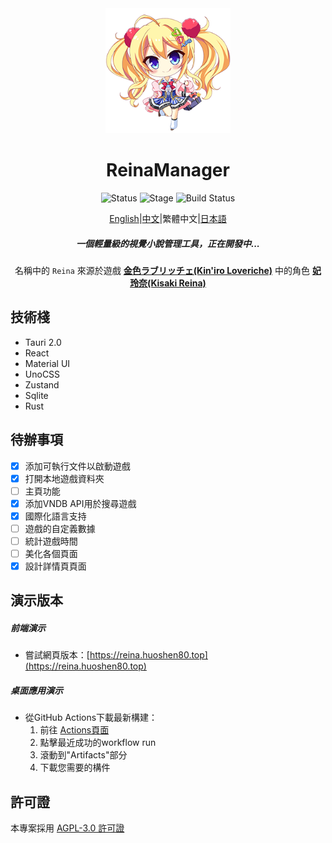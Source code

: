 <div align="center">
  <div style="width:200px">
    <a href="https://vndb.org/c64303">
      <img src="src-tauri/icons/reina.png" alt="Reina">
    </a>
  </div>

<h1>ReinaManager</h1>

![Status](https://img.shields.io/badge/status-active-brightgreen) ![Stage](https://img.shields.io/badge/stage-beta-blue) ![Build Status](https://github.com/huoshen80/ReinaManager/actions/workflows/build.yml/badge.svg)

<p align="center"><a href="./README.md">English</a>|<a href="./README.zh_CN.md">中文</a>|繁體中文|<a href="./README.ja_JP.md">日本語</a></p>

<h5>一個輕量級的視覺小說管理工具，正在開發中...</h5>

名稱中的 `Reina` 來源於遊戲 <a href="https://vndb.org/v21852"><b>金色ラブリッチェ(Kin'iro Loveriche)</b></a> 中的角色 <a href="https://vndb.org/c64303"><b>妃 玲奈(Kisaki Reina)</b></a>

</div>

## 技術棧

- Tauri 2.0
- React
- Material UI
- UnoCSS
- Zustand
- Sqlite
- Rust

## 待辦事項

- [x] 添加可執行文件以啟動遊戲
- [x] 打開本地遊戲資料夾
- [ ] 主頁功能
- [x] 添加VNDB API用於搜尋遊戲
- [x] 國際化語言支持
- [ ] 遊戲的自定義數據
- [ ] 統計遊戲時間
- [ ] 美化各個頁面
- [x] 設計詳情頁頁面

## 演示版本

##### 前端演示
- 嘗試網頁版本：[https://reina.huoshen80.top](https://reina.huoshen80.top)

##### 桌面應用演示
- 從GitHub Actions下載最新構建：
  1. 前往 [Actions頁面](https://github.com/huoshen80/ReinaManager/actions/workflows/build.yml)
  2. 點擊最近成功的workflow run
  3. 滾動到"Artifacts"部分
  4. 下載您需要的構件

## 許可證

本專案採用 [AGPL-3.0 許可證](https://github.com/huoshen80/ReinaManager#AGPL-3.0-1-ov-file)

